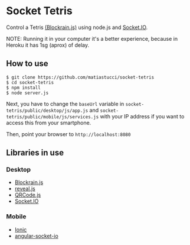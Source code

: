 # Socket Tetris

Control a Tetris [(Blockrain.js)](https://github.com/Aerolab/blockrain.js) using node.js and [Socket.IO](http://socket.io).

NOTE: Running it in your computer it's a better experience, because in Heroku it has 1sg (aprox) of delay.

## How to use

```
$ git clone https://github.com/matiastucci/socket-tetris
$ cd socket-tetris
$ npm install
$ node server.js
```

Next, you have to change the `baseUrl` variable in `socket-tetris/public/desktop/js/app.js` and `socket-tetris/public/mobile/js/services.js` with your IP address if you want to access this from your smartphone.

Then, point your browser to `http://localhost:8080`

## Libraries in use
### Desktop

* [Blockrain.js](https://github.com/Aerolab/blockrain.js)
* [reveal.js](http://lab.hakim.se/reveal-js)
* [QRCode.js](http://davidshimjs.github.io/qrcodejs)
* [Socket.IO](http://socket.io)

### Mobile

* [Ionic](http://ionicframework.com)
* [angular-socket-io](https://github.com/btford/angular-socket-io)